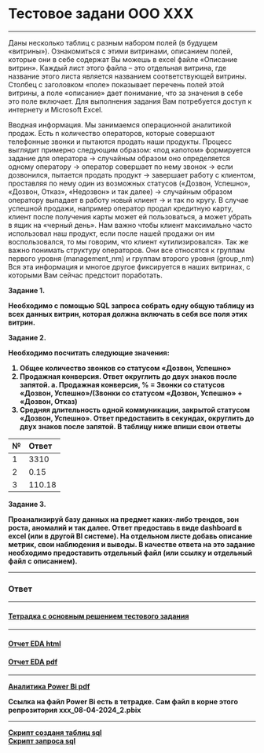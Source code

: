 # Тестовое задани ООО ХХХ
----
Даны несколько таблиц с разным набором полей (в будущем «витрины»). Ознакомиться с этими витринами, описанием полей, которые они в себе содержат Вы можешь в excel файле «Описание витрин». Каждый лист этого файла – это отдельная витрина, где название этого листа является названием соответствующей витрины. Столбец с заголовком «поле» показывает перечень полей этой витрины, а поле «описание» дает понимание, что за значения в себе это поле включает. 
Для выполнения задания Вам потребуется доступ к интернету и Microsoft Excel.

Вводная информация. Мы занимаемся операционной аналитикой продаж. Есть n количество операторов, которые совершают телефонные звонки и пытаются продать наши продукты. Процесс выглядит примерно следующим образом: «под капотом» формируется задание для оператора -> случайным образом оно определяется одному оператору -> оператор совершает по нему звонок -> если дозвонился, пытается продать продукт -> завершает работу с клиентом, проставляя по нему один из возможных статусов («Дозвон, Успешно», «Дозвон, Отказ», «Недозвон» и так далее) -> случайным образом оператору выпадает в работу новый клиент -> и так по кругу. 
В случае успешной продажи, например оператор продал кредитную карту, клиент после получения карты может ей пользоваться, а может убрать в ящик на «черный день». Нам важно чтобы клиент максимально часто использовал наш продукт, если после нашей продажи он им воспользовался, то мы говорим, что клиент «утилизировался».
Так же важно понимать структуру операторов. Они все относятся к группам первого уровня (management_nm) и группам второго уровня (group_nm)
Вся эта информация и многое другое фиксируется в наших витринах, с которыми Вам сейчас предстоит поработать.

<b>Задание 1. 

Необходимо с помощью SQL запроса собрать одну общую таблицу из всех данных витрин, которая должна включать в себя все поля этих витрин.

<b>Задание 2.
    
Необходимо посчитать следующие значения:
1.	Общее количество звонков со статусом «Дозвон, Успешно»
2.	Продажная конверсия. Ответ округлить до двух знаков после запятой.
a.	Продажная конверсия, % = Звонки со статусов «Дозвон, Успешно»/(Звонки со статусом «Дозвон, Успешно» + «Дозвон, Отказ)
3.	Средняя длительность одной коммуникации, закрытой статусом «Дозвон, Успешно». Ответ предоставить в секундах, округлить до двух знаков после запятой.
В таблицу ниже впиши свои ответы

| № | Ответ|
| :---------------------- | :---------------------- | 
| 1 |3310|-
| 2 | 0.15|-
| 3 | 110.18|


<b>Задание 3.
    
Проанализируй базу данных на предмет каких-либо трендов, зон роста, аномалий и так далее. Ответ предоставь в виде dashboard в excel (или в другой BI системе). На отдельном листе добавь описание метрик, свои наблюдения и выводы. В качестве ответа на это задание необходимо предоставить отдельный файл (или ссылку и отдельный файл с описанием).

---

### Ответ ###
---
   
#### **[Тетрадка с основным решением тестового задания](Allada.ipynb)** ####
---
#### **[Отчет EDA html](df.html)** #### 
    
#### **[Отчет EDA pdf](df.pdf)** #### 

 ---
    
**[Аналитика Power Bi pdf](power_bi_08-04-2024_2.pdf)**<br>

Ссылка на файл Power Bi есть в тетрадке. Сам файл в корне этого репрозитория xxx_08-04-2024_2.pbix

---
**[Скрипт созданя таблиц sql](CREATE_TABLES.sql)**<br>
**[Скрипт запроса sql](SELECT.sql)**
